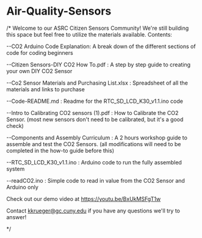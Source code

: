 # Air-Quality-Sensors

/*
 Welcome to our ASRC Citizen Sensors Community! We're still building this space but feel free to utilize the materials available.
 Contents:
 
 --CO2 Arduino Code Explanation: A break down of the different sections of code for coding beginners
 
 --Citizen Sensors-DIY CO2 How To.pdf : A step by step guide to creating your own DIY CO2 Sensor
 
 --Co2 Sensor Materials and Purchasing List.xlsx : Spreadsheet of all the materials and links to purchase

--Code-README.md : Readme for the RTC_SD_LCD_K30_v1.1.ino code

--Intro to Calibrating CO2 sensors (1).pdf : How to Calibrate the CO2 Sensor. (most new sensors don't need to be calibrated, but it's a good check)

--Components and Assembly Curriculum : A 2 hours workshop guide to assemble and test the CO2 Sensors. (all modifications will need to be completed in the how-to guide before this)

--RTC_SD_LCD_K30_v1.1.ino : Arduino code to run the fully assembled system

--readCO2.ino : Simple code to read in value from the CO2 Sensor and Arduino only

Check out our demo video at https://youtu.be/BxUkMSFgT1w

Contact kkrueger@gc.cuny.edu if you have any questions we'll try to answer!

*/
